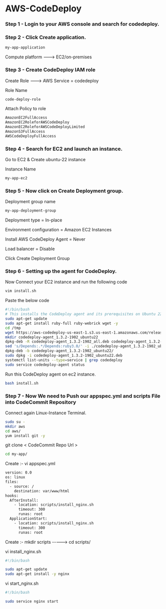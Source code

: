 # AWS-CodeDeploy

### Step 1 - Login to your AWS console and search for codedeploy.

### Step 2 - Click Create application.

```sh
my-app-application
```

Compute platform   --->  EC2/on-premises

### Step 3 - Create CodeDeploy IAM role

Create Role   --->  AWS Service = codedeploy

Role Name
```sh
code-deploy-role
```

Attach Policy to role

```sh
AmazonEC2FullAccess
AmazonEC2RoleforAWSCodeDeploy
AmazonEC2RoleforAWSCodeDeployLimited
AmazonS3FullAccess
AWSCodeDeployFullAccess
```

### Step 4 - Search for EC2 and launch an instance.

Go to EC2 & Create ubuntu-22 instance

Instance Name

```sh
my-app-ec2
```

### Step 5 - Now click on Create Deployment group.

Deployment group name

```sh
my-app-deployment-group
```

Deployment type = In-place

Environment configuration =  Amazon EC2 Instances

Install AWS CodeDeploy Agent  =  Never

Load balancer  =  Disable

Click Create Deployment Group

### Step 6 - Setting up the agent for CodeDeploy.

Now Connect your EC2 instance and run the following code

```sh
vim install.sh
```

Paste the below code

```sh
#!/bin/bash
# This installs the CodeDeploy agent and its prerequisites on Ubuntu 22.04. 
sudo apt-get update
sudo apt-get install ruby-full ruby-webrick wget -y
cd /tmp
wget https://aws-codedeploy-us-east-1.s3.us-east-1.amazonaws.com/releases/codedeploy-agent_1.3.2-1902_all.deb
mkdir codedeploy-agent_1.3.2-1902_ubuntu22
dpkg-deb -R codedeploy-agent_1.3.2-1902_all.deb codedeploy-agent_1.3.2-1902_ubuntu22
sed 's/Depends:.*/Depends:ruby3.0/' -i ./codedeploy-agent_1.3.2-1902_ubuntu22/DEBIAN/control
dpkg-deb -b codedeploy-agent_1.3.2-1902_ubuntu22/
sudo dpkg -i codedeploy-agent_1.3.2-1902_ubuntu22.deb
systemctl list-units --type=service | grep codedeploy
sudo service codedeploy-agent status

```

Run this CodeDeploy agent on ec2 instance.

```sh
bash install.sh
```

### Step 7 - Now We need to Push our appspec.yml and scripts File into CodeCommit Repository

Connect again Linux-Instance Terminal.

```sh
sudo su -
mkdir aws
cd aws/
yum install git -y
```
git clone < CodeCommit Repo Url >

```sh
cd my-app/
```

Create :- vi appspec.yml

```sh
version: 0.0
os: linux
files:
  - source: /
    destination: var/www/html
hooks:
  AfterInstall:
    - location: scripts/install_nginx.sh
      timeout: 300
      runas: root
  ApplicationStart:
    - location: scripts/install_nginx.sh
      timeout: 300
      runas: root

```

Create :-  mkdir scripts  ----->   cd scripts/

vi install_nginx.sh

```sh
#!/bin/bash

sudo apt-get update
sudo apt-get install -y nginx
```

vi start_nginx.sh

```sh
#!/bin/bash

sudo service nginx start
```
